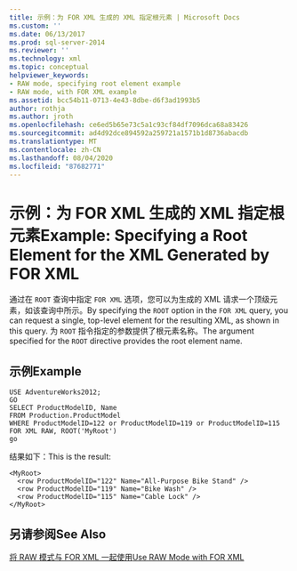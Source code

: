 ```yaml
---
title: 示例：为 FOR XML 生成的 XML 指定根元素 | Microsoft Docs
ms.custom: ''
ms.date: 06/13/2017
ms.prod: sql-server-2014
ms.reviewer: ''
ms.technology: xml
ms.topic: conceptual
helpviewer_keywords:
- RAW mode, specifying root element example
- RAW mode, with FOR XML example
ms.assetid: bcc54b11-0713-4e43-8dbe-d6f3ad1993b5
author: rothja
ms.author: jroth
ms.openlocfilehash: ce6ed5b65e73c5a1c93cf84df7096dca68a83426
ms.sourcegitcommit: ad4d92dce894592a259721a1571b1d8736abacdb
ms.translationtype: MT
ms.contentlocale: zh-CN
ms.lasthandoff: 08/04/2020
ms.locfileid: "87682771"
---
```

# <a name="example-specifying-a-root-element-for-the-xml-generated-by-for-xml"></a><span data-ttu-id="ac04f-102">示例：为 FOR XML 生成的 XML 指定根元素</span><span class="sxs-lookup"><span data-stu-id="ac04f-102">Example: Specifying a Root Element for the XML Generated by FOR XML</span></span>
  <span data-ttu-id="ac04f-103">通过在 `ROOT` 查询中指定 `FOR XML` 选项，您可以为生成的 XML 请求一个顶级元素，如该查询中所示。</span><span class="sxs-lookup"><span data-stu-id="ac04f-103">By specifying the `ROOT` option in the `FOR XML` query, you can request a single, top-level element for the resulting XML, as shown in this query.</span></span> <span data-ttu-id="ac04f-104">为 `ROOT` 指令指定的参数提供了根元素名称。</span><span class="sxs-lookup"><span data-stu-id="ac04f-104">The argument specified for the `ROOT` directive provides the root element name.</span></span>  
  
## <a name="example"></a><span data-ttu-id="ac04f-105">示例</span><span class="sxs-lookup"><span data-stu-id="ac04f-105">Example</span></span>  
  
```  
USE AdventureWorks2012;  
GO  
SELECT ProductModelID, Name   
FROM Production.ProductModel  
WHERE ProductModelID=122 or ProductModelID=119 or ProductModelID=115  
FOR XML RAW, ROOT('MyRoot')  
go  
```  
  
 <span data-ttu-id="ac04f-106">结果如下：</span><span class="sxs-lookup"><span data-stu-id="ac04f-106">This is the result:</span></span>  
  
```  
<MyRoot>  
  <row ProductModelID="122" Name="All-Purpose Bike Stand" />  
  <row ProductModelID="119" Name="Bike Wash" />  
  <row ProductModelID="115" Name="Cable Lock" />  
</MyRoot>  
```  
  
## <a name="see-also"></a><span data-ttu-id="ac04f-107">另请参阅</span><span class="sxs-lookup"><span data-stu-id="ac04f-107">See Also</span></span>  
 [<span data-ttu-id="ac04f-108">将 RAW 模式与 FOR XML 一起使用</span><span class="sxs-lookup"><span data-stu-id="ac04f-108">Use RAW Mode with FOR XML</span></span>](use-raw-mode-with-for-xml.md)  
  
  
